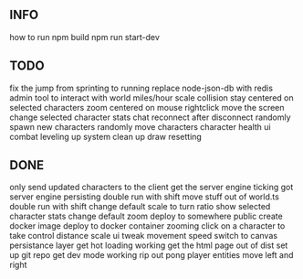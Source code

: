 ## INFO
how to run
npm build
npm run start-dev

## TODO
fix the jump from sprinting to running
replace node-json-db with redis
admin tool to interact with world
miles/hour scale
collision
stay centered on selected characters
zoom centered on mouse
rightclick move the screen
change selected character stats
chat
reconnect after disconnect
randomly spawn new characters
randomly move characters
character health ui
combat
leveling up system
clean up draw resetting

## DONE
only send updated characters to the client
get the server engine ticking
got server engine persisting
double run with shift
move stuff out of world.ts
double run with shift
change default scale to turn ratio
show selected character stats
change default zoom
deploy to somewhere public
create docker image
deploy to docker container
zooming
click on a character to take control
distance scale ui
tweak movement speed
switch to canvas
persistance layer
get hot loading working
get the html page out of dist
set up git repo
get dev mode working
rip out pong
player entities
move left and right
